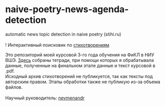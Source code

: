 # naive-poetry-news-agenda-detection
automatic news topic detection in naive poetry (stihi.ru)
<br><br>
! Интерактивный поисковик по [стихотворениям](https://colab.research.google.com/github/mjolnika/naive-poetry-news-agenda-detection/blob/main/redactable_search_news_agenda_poems.ipynb)

Это репозиторий моей курсовой 3-го года обучения на ФиКЛ в НИУ ВШЭ. <a href='https://github.com/mjolnika/naive-poetry-news-agenda-detection/tree/main/ipynbs%20-%20how%20I%20got%20the%20result'>Здесь</a> собраны тетради, при помощи которых я обрабатывала данные, полученные на финальном этапе данные и текст курсовой в .pdf.<br>
Исходный архив стихотворений не публикуется, так как тексты под авторским правом. Этапы обработки также не публикую из-за объема файлов.<br><br>
Научный руководитель: <a href='https://github.com/nevmenandr/'>nevmenandr</a><br><br>
